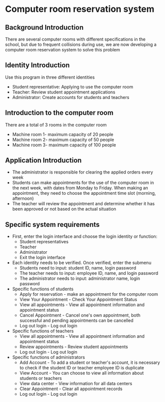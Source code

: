 # Computer room reservation system
## Background Introduction
There are several computer rooms with different specifications in the school, but due to frequent collisions during use, we are now developing a computer room reservation system to solve this problem
## Identity Introduction
Use this program in three different identities
- Student representative: Applying to use the computer room
- Teacher: Review student appointment applications
- Administrator: Create accounts for students and teachers
## Introduction to the computer room
There are a total of 3 rooms in the computer room
- Machine room 1- maximum capacity of 20 people
- Machine room 2- maximum capacity of 50 people
- Machine room 3- maximum capacity of 100 people
## Application Introduction
- The administrator is responsible for clearing the applied orders every week
- Students can make appointments for the use of the computer room in the next week, with dates from Monday to Friday. When making an appointment, they need to choose the appointment time slot (morning, afternoon)
- The teacher will review the appointment and determine whether it has been approved or not based on the actual situation
## Specific system requirements
- First, enter the login interface and choose the login identity or function:
  - Student representatives
  - Teacher
  - Administrator
  - Exit the login interface
- Each identity needs to be verified. Once verified, enter the submenu
  - Students need to input: student ID, name, login password
  - The teacher needs to input: employee ID, name, and login password
  - The administrator needs to input: administrator name, login password
- Specific functions of students
  - Apply for reservation - make an appointment for the computer room
  - View Your Appointment - Check Your Appointment Status
  - View all appointments - View all appointment information and appointment status
  - Cancel Appointment - Cancel one's own appointment, both successful and pending appointments can be cancelled
  - Log out login - Log out login
- Specific functions of teachers
  - View all appointments - View all appointment information and appointment status
  - Review appointments - Review student appointments
  - Log out login - Log out login
- Specific functions of administrators
  - Add Account - To add a student or teacher's account, it is necessary to check if the student ID or teacher employee ID is duplicate
  - View Account - You can choose to view all information about students or teachers
  - View data center - View information for all data centers
  - Clear Appointment - Clear all appointment records
  - Log out login - Log out login